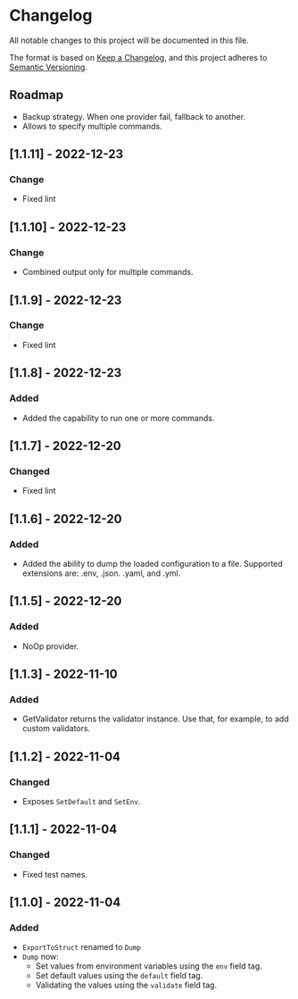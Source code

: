 # Changelog

All notable changes to this project will be documented in this file.

The format is based on [Keep a Changelog](https://keepachangelog.com/en/1.0.0/),
and this project adheres to [Semantic Versioning](https://semver.org/spec/v2.0.0.html).

## Roadmap

- Backup strategy. When one provider fail, fallback to another.
- Allows to specify multiple commands.

## [1.1.11] - 2022-12-23
### Change
- Fixed lint

## [1.1.10] - 2022-12-23
### Change
- Combined output only for multiple commands.

## [1.1.9] - 2022-12-23
### Change
- Fixed lint

## [1.1.8] - 2022-12-23
### Added
- Added the capability to run one or more commands.

## [1.1.7] - 2022-12-20
### Changed
- Fixed lint

## [1.1.6] - 2022-12-20
### Added
- Added the ability to dump the loaded configuration to a file. Supported extensions are: .env, .json. .yaml, and .yml.

## [1.1.5] - 2022-12-20
### Added
- NoOp provider.

## [1.1.3] - 2022-11-10
### Added
- GetValidator returns the validator instance. Use that, for example, to add custom validators.

## [1.1.2] - 2022-11-04
### Changed
- Exposes `SetDefault` and `SetEnv`.

## [1.1.1] - 2022-11-04
### Changed
- Fixed test names.

## [1.1.0] - 2022-11-04
### Added
- `ExportToStruct` renamed to `Dump`
- `Dump` now:
    - Set values from environment variables using the `env` field tag.
    - Set default values using the `default` field tag.
    - Validating the values using the `validate` field tag.
